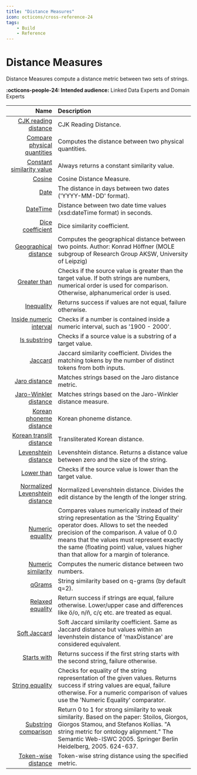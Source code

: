 ```yaml
---
title: "Distance Measures"
icon: octicons/cross-reference-24
tags:
    - Build
    - Reference
---
```

# Distance Measures
<!-- This file was generated - DO NOT CHANGE IT MANUALLY -->

Distance Measures compute a distance metric between two sets of strings.

**:octicons-people-24: Intended audience:** Linked Data Experts and Domain Experts

|         Name | Description              |
|-------------:|:-------------------------|
 | [CJK reading distance](cjkReadingDistance.md) | CJK Reading Distance. |
 | [Compare physical quantities](PhysicalQuantitiesDistance.md) | Computes the distance between two physical quantities. |
 | [Constant similarity value](constantDistance.md) | Always returns a constant similarity value. |
 | [Cosine](cosine.md) | Cosine Distance Measure. |
 | [Date](date.md) | The distance in days between two dates ('YYYY-MM-DD' format). |
 | [DateTime](dateTime.md) | Distance between two date time values (xsd:dateTime format) in seconds. |
 | [Dice coefficient](dice.md) | Dice similarity coefficient. |
 | [Geographical distance](wgs84.md) | Computes the geographical distance between two points. Author: Konrad Höffner (MOLE subgroup of Research Group AKSW, University of Leipzig) |
 | [Greater than](greaterThan.md) | Checks if the source value is greater than the target value. If both strings are numbers, numerical order is used for comparison. Otherwise, alphanumerical order is used. |
 | [Inequality](inequality.md) | Returns success if values are not equal, failure otherwise. |
 | [Inside numeric interval](insideNumericInterval.md) | Checks if a number is contained inside a numeric interval, such as '1900 - 2000'. |
 | [Is substring](isSubstring.md) | Checks if a source value is a substring of a target value. |
 | [Jaccard](jaccard.md) | Jaccard similarity coefficient. Divides the matching tokens by the number of distinct tokens from both inputs. |
 | [Jaro distance](jaro.md) | Matches strings based on the Jaro distance metric. |
 | [Jaro-Winkler distance](jaroWinkler.md) | Matches strings based on the Jaro-Winkler distance measure. |
 | [Korean phoneme distance](koreanPhonemeDistance.md) | Korean phoneme distance. |
 | [Korean translit distance](koreanTranslitDistance.md) | Transliterated Korean distance. |
 | [Levenshtein distance](levenshteinDistance.md) | Levenshtein distance. Returns a distance value between zero and the size of the string. |
 | [Lower than](lowerThan.md) | Checks if the source value is lower than the target value. |
 | [Normalized Levenshtein distance](levenshtein.md) | Normalized Levenshtein distance. Divides the edit distance by the length of the longer string. |
 | [Numeric equality](numericEquality.md) | Compares values numerically instead of their string representation as the 'String Equality' operator does. Allows to set the needed precision of the comparison. A value of 0.0 means that the values must represent exactly the same (floating point) value, values higher than that allow for a margin of tolerance. |
 | [Numeric similarity](num.md) | Computes the numeric distance between two numbers. |
 | [qGrams](qGrams.md) | String similarity based on q-grams (by default q=2). |
 | [Relaxed equality](relaxedEquality.md) | Return success if strings are equal, failure otherwise. Lower/upper case and differences like ö/o, n/ñ, c/ç etc. are treated as equal. |
 | [Soft Jaccard](softjaccard.md) | Soft Jaccard similarity coefficient. Same as Jaccard distance but values within an levenhstein distance of 'maxDistance' are considered equivalent. |
 | [Starts with](startsWith.md) | Returns success if the first string starts with the second string, failure otherwise. |
 | [String equality](equality.md) | Checks for equality of the string representation of the given values. Returns success if string values are equal, failure otherwise. For a numeric comparison of values use the 'Numeric Equality' comparator. |
 | [Substring comparison](substringDistance.md) | Return 0 to 1 for strong similarity to weak similarity. Based on the paper: Stoilos, Giorgos, Giorgos Stamou, and Stefanos Kollias. "A string metric for ontology alignment." The Semantic Web-ISWC 2005. Springer Berlin Heidelberg, 2005. 624-637. |
 | [Token-wise distance](tokenwiseDistance.md) | Token-wise string distance using the specified metric. |
